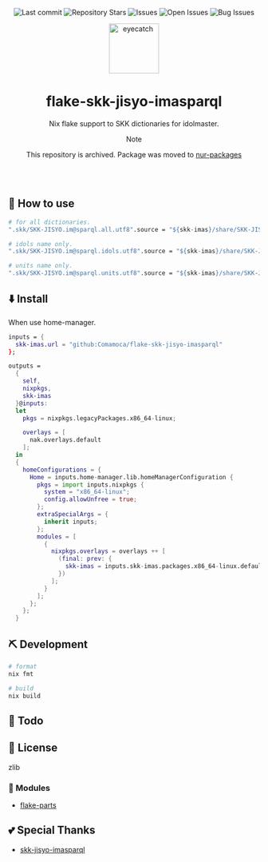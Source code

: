 <div align="center">

![Last commit](https://img.shields.io/github/last-commit/Comamoca/flake-skk-jisyo-imasparql?style=flat-square)
![Repository Stars](https://img.shields.io/github/stars/Comamoca/flake-skk-jisyo-imasparql?style=flat-square)
![Issues](https://img.shields.io/github/issues/Comamoca/flake-skk-jisyo-imasparql?style=flat-square)
![Open Issues](https://img.shields.io/github/issues-raw/Comamoca/flake-skk-jisyo-imasparql?style=flat-square)
![Bug Issues](https://img.shields.io/github/issues/Comamoca/flake-skk-jisyo-imasparql/bug?style=flat-square)

<img src="https://emoji2svg.deno.dev/api/🦊" alt="eyecatch" height="100">

# flake-skk-jisyo-imasparql

Nix flake support to SKK dictionaries for idolmaster.

> [!NOTE]
> This repository is archived.
> Package was moved to [nur-packages](https://github.com/Comamoca/nur-packages)

<br>
<br>


</div>

<div align="center">

</div>

## 🚀 How to use

```nix
# for all dictionaries.
".skk/SKK-JISYO.im@sparql.all.utf8".source = "${skk-imas}/share/SKK-JISYO.im@sparql.all.utf8"; 

# idols name only.
".skk/SKK-JISYO.im@sparql.idols.utf8".source = "${skk-imas}/share/SKK-JISYO.im@sparql.idols.utf8";

# units name only.
".skk/SKK-JISYO.im@sparql.units.utf8".source = "${skk-imas}/share/SKK-JISYO.im@sparql.units.utf8"; 
```

## ⬇️  Install

When use home-manager.

```nix
inputs = {
  skk-imas.url = "github:Comamoca/flake-skk-jisyo-imasparql"
};

outputs =
  {
    self,
    nixpkgs,
    skk-imas
  }@inputs:
  let
    pkgs = nixpkgs.legacyPackages.x86_64-linux;

    overlays = [
      nak.overlays.default
    ];
  in
  {
    homeConfigurations = {
      Home = inputs.home-manager.lib.homeManagerConfiguration {
        pkgs = import inputs.nixpkgs {
          system = "x86_64-linux";
          config.allowUnfree = true;
        };
        extraSpecialArgs = {
          inherit inputs;
        };
        modules = [
          {
            nixpkgs.overlays = overlays ++ [
              (final: prev: {
                skk-imas = inputs.skk-imas.packages.x86_64-linux.default;
              })
            ];
          }
        ];
      };
    };
  }
```

## ⛏️   Development

```sh
# format
nix fmt

# build
nix build
```
## 📝 Todo

## 📜 License

zlib

### 🧩 Modules

- [flake-parts](https://flake.parts/)

## 💕 Special Thanks

- [skk-jisyo-imasparql](https://github.com/banjun/skk-jisyo-imasparql)
